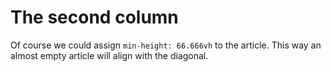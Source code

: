 # The second column

Of course we could assign `min-height: 66.666vh` to the article. This way an almost empty article will align with the diagonal.
